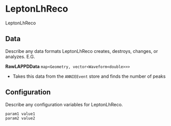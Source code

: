# LeptonLhReco

LeptonLhReco

## Data

Describe any data formats LeptonLhReco creates, destroys, changes, or analyzes. E.G.

**RawLAPPDData** `map<Geometry, vector<Waveform<double>>>`
* Takes this data from the `ANNIEEvent` store and finds the number of peaks


## Configuration

Describe any configuration variables for LeptonLhReco.

```
param1 value1
param2 value2
```
